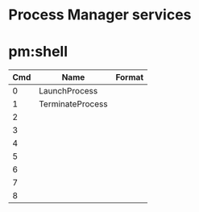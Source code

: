 # Process Manager services

# pm:shell

| Cmd | Name             | Format |
| --- | ---------------- | ------ |
| 0   | LaunchProcess    |        |
| 1   | TerminateProcess |        |
| 2   |                  |        |
| 3   |                  |        |
| 4   |                  |        |
| 5   |                  |        |
| 6   |                  |        |
| 7   |                  |        |
| 8   |                  |        |
